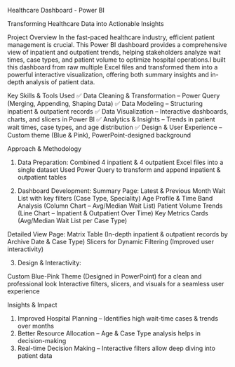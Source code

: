 Healthcare Dashboard - Power BI

Transforming Healthcare Data into Actionable Insights

Project Overview
In the fast-paced healthcare industry, efficient patient management is crucial. This Power BI dashboard provides a comprehensive view of inpatient and outpatient trends, helping stakeholders analyze wait times, case types, and patient volume to optimize hospital operations.I built this dashboard from raw multiple Excel files and transformed them into a powerful interactive visualization, offering both summary insights and in-depth analysis of patient data.

Key Skills & Tools Used
✅ Data Cleaning & Transformation – Power Query (Merging, Appending, Shaping Data)
✅ Data Modeling – Structuring inpatient & outpatient records
✅ Data Visualization – Interactive dashboards, charts, and slicers in Power BI
✅ Analytics & Insights – Trends in patient wait times, case types, and age distribution
✅ Design & User Experience – Custom theme (Blue & Pink), PowerPoint-designed background

Approach & Methodology
1. Data Preparation:
Combined 4 inpatient & 4 outpatient Excel files into a single dataset
Used Power Query to transform and append inpatient & outpatient tables

2. Dashboard Development:
Summary Page:
Latest & Previous Month Wait List with key filters (Case Type, Speciality)
Age Profile & Time Band Analysis (Column Chart – Avg/Median Wait List)
Patient Volume Trends (Line Chart – Inpatient & Outpatient Over Time)
Key Metrics Cards (Avg/Median Wait List per Case Type)

Detailed View Page:
Matrix Table (In-depth inpatient & outpatient records by Archive Date & Case Type)
Slicers for Dynamic Filtering (Improved user interactivity)

3. Design & Interactivity:

Custom Blue-Pink Theme (Designed in PowerPoint) for a clean and professional look
Interactive filters, slicers, and visuals for a seamless user experience

Insights & Impact
1. Improved Hospital Planning – Identifies high wait-time cases & trends over months
2. Better Resource Allocation – Age & Case Type analysis helps in decision-making
3. Real-time Decision Making – Interactive filters allow deep diving into patient data

